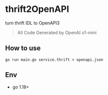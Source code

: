 # thrift2OpenAPI

turn thrift IDL to OpenAPI3

> All Code Generated by OpenAI o1-mini

## How to use

```
go run main.go service.thrift > openapi.json
```

## Env

- go 1.18+
